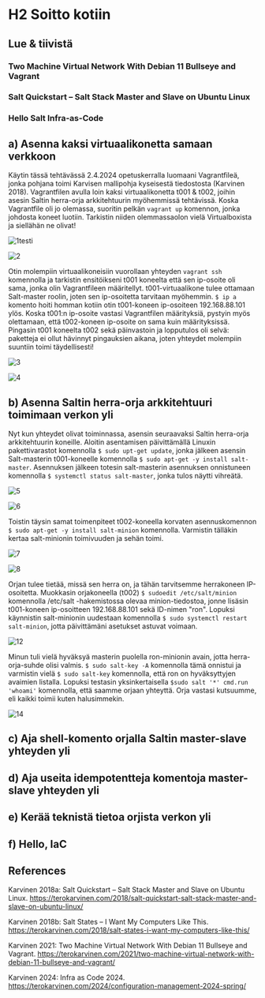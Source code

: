 # H2 Soitto kotiin

## Lue & tiivistä

### Two Machine Virtual Network With Debian 11 Bullseye and Vagrant

### Salt Quickstart – Salt Stack Master and Slave on Ubuntu Linux

### Hello Salt Infra-as-Code

## a) Asenna kaksi virtuaalikonetta samaan verkkoon
Käytin tässä tehtävässä 2.4.2024 opetuskerralla luomaani Vagrantfileä, jonka pohjana toimi Karvisen mallipohja kyseisestä tiedostosta (Karvinen 2018). Vagrantfilen avulla loin kaksi virtuaalikonetta t001 & t002, joihin asesin Saltin herra-orja arkkitehtuurin myöhemmissä tehtävissä. Koska Vagrantfile oli jo olemassa, suoritin pelkän ```vagrant up``` komennon, jonka johdosta koneet luotiin. Tarkistin niiden olemmassaolon vielä Virtualboxista ja siellähän ne olivat!

![1testi](https://github.com/RonSkogberg/palvelinten_hallinta_2024/assets/148875466/52a4f6f7-af89-49b0-9811-dd35f5586b92)

![2](https://github.com/RonSkogberg/palvelinten_hallinta_2024/assets/148875466/601ebc50-d3c3-43ee-b2a4-8ccc7c498c37)

Otin molempiin virtuaalikoneisiin vuorollaan yhteyden ```vagrant ssh``` komennolla ja tarkistin ensitöikseni t001 koneelta että sen ip-osoite oli sama, jonka olin Vagrantfileen määritellyt. t001-virtuaalikone tulee ottamaan Salt-master roolin, joten sen ip-osoitetta tarvitaan myöhemmin. ```$ ip a``` komento hoiti homman kotiin otin t001-koneen ip-osoiteen 192.168.88.101 ylös. Koska t001:n ip-osoite vastasi Vagrantfilen määrityksiä, pystyin myös olettamaan, että t002-koneen ip-osoite on sama kuin määrityksissä. Pingasin t001 koneelta t002 sekä päinvastoin ja lopputulos oli selvä: paketteja ei ollut hävinnyt pingauksien aikana, joten yhteydet molempiin suuntiin toimi täydellisesti!

![3](https://github.com/RonSkogberg/palvelinten_hallinta_2024/assets/148875466/4326cffd-9208-4dad-830c-3a85f8a92266)

![4](https://github.com/RonSkogberg/palvelinten_hallinta_2024/assets/148875466/82fbf3b9-8cae-4014-b4d4-22f9518726cc)

## b) Asenna Saltin herra-orja arkkitehtuuri toimimaan verkon yli
Nyt kun yhteydet olivat toiminnassa, asensin seuraavaksi Saltin herra-orja arkkitehtuurin koneille. Aloitin asentamisen päivittämällä Linuxin pakettivarastot komennolla ```$ sudo upt-get update```, jonka jälkeen asensin Salt-masterin t001-koneelle komennolla ```$ sudo apt-get -y install salt-master```. Asennuksen jälkeen totesin salt-masterin asennuksen onnistuneen komennolla ```$ systemctl status salt-master```, jonka tulos näytti vihreätä.

![5](https://github.com/RonSkogberg/palvelinten_hallinta_2024/assets/148875466/579e06c8-9825-4bba-b3a3-52538cf37097)

![6](https://github.com/RonSkogberg/palvelinten_hallinta_2024/assets/148875466/5541db0a-d097-476d-b198-7bd6c606c285)

Toistin täysin samat toimenpiteet t002-koneella korvaten asennuskomennon ```$ sudo apt-get -y install salt-minion``` komennolla. Varmistin tälläkin kertaa salt-minionin toimivuuden ja sehän toimi.

![7](https://github.com/RonSkogberg/palvelinten_hallinta_2024/assets/148875466/0c254c6f-506a-4766-94d9-cf6f3ce1c1cc)

![8](https://github.com/RonSkogberg/palvelinten_hallinta_2024/assets/148875466/1c6ddc82-c6f1-468c-ab7f-f2733bab3c3f)

Orjan tulee tietää, missä sen herra on, ja tähän tarvitsemme herrakoneen IP-osoitetta. Muokkasin orjakoneella (t002) ```$ sudoedit /etc/salt/minion``` komennolla /etc/salt -hakemistossa olevaa minion-tiedostoa, jonne lisäsin t001-koneen ip-osoitteen 192.168.88.101 sekä ID-nimen "ron". Lopuksi käynnistin salt-minionin uudestaan komennolla ```$ sudo systemctl restart salt-minion```, jotta päivittämäni asetukset astuvat voimaan.

![12](https://github.com/RonSkogberg/palvelinten_hallinta_2024/assets/148875466/603fd55c-8bd5-43fd-9d12-ee9cfc2399c9)

Minun tuli vielä hyväksyä masterin puolella ron-minionin avain, jotta herra-orja-suhde olisi valmis. ```$ sudo salt-key -A``` komennolla tämä onnistui ja varmistin vielä ```$ sudo salt-key``` komennolla, että ron on hyväksyttyjen avaimien listalla. Lopuksi testasin yksinkertaisella ```$sudo salt '*' cmd.run 'whoami'``` komennolla, että saamme orjaan yhteyttä. Orja vastasi kutsuumme, eli kaikki toimii kuten halusimmekin.

![14](https://github.com/RonSkogberg/palvelinten_hallinta_2024/assets/148875466/eb04e830-b2f3-48c0-8553-e1066b755a0b)

## c) Aja shell-komento orjalla Saltin master-slave yhteyden yli

## d) Aja useita idempotentteja komentoja master-slave yhteyden yli

## e) Kerää teknistä tietoa orjista verkon yli

## f) Hello, IaC

## References

Karvinen 2018a: Salt Quickstart – Salt Stack Master and Slave on Ubuntu Linux. https://terokarvinen.com/2018/salt-quickstart-salt-stack-master-and-slave-on-ubuntu-linux/

Karvinen 2018b: Salt States – I Want My Computers Like This. https://terokarvinen.com/2018/salt-states-i-want-my-computers-like-this/

Karvinen 2021: Two Machine Virtual Network With Debian 11 Bullseye and Vagrant. https://terokarvinen.com/2021/two-machine-virtual-network-with-debian-11-bullseye-and-vagrant/

Karvinen 2024: Infra as Code 2024. https://terokarvinen.com/2024/configuration-management-2024-spring/
